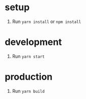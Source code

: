 # setup

1. Run `yarn install` or `npm install`

# development

1. Run `yarn start`

# production

1. Run `yarn build`
